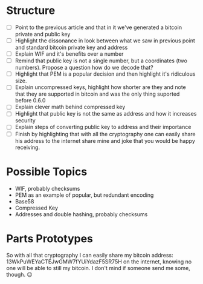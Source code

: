 # Structure

- [ ] Point to the previous article and that in it we've generated a bitcoin private and public key
- [ ] Highlight the dissonance in look between what we saw in previous point and standard bitcoin private key and address
- [ ] Explain WIF and it's benefits over a number
- [ ] Remind that public key is not a single number, but a coordinates (two numbers). Propose a question how do we decode that?
- [ ] Highlight that PEM is a popular decision and then highlight it's ridiculous size.
- [ ] Explain uncompressed keys, highlight how shorter are they and note that they are supported in bitcoin and was the only thing suported before 0.6.0
- [ ] Explain clever math behind compressed key
- [ ] Highlight that public key is not the same as address and how it increases security
- [ ] Explain steps of converting public key to address and their importance
- [ ] Finish by highlighting that with all the cryptography one can easily share his address to the internet share mine and joke that you would be happy receiving.

# Possible Topics 

- WIF, probably checksums
- PEM as an example of popular, but redundant encoding
- Base58
- Compressed Key
- Addresses and double hashing, probably checksums

# Parts Prototypes

So with all that cryptography I can easily share my bitcoin address: 13WkPuWEYaCTEJwGMW7fYUiYdazF5SR75H on the internet, knowing no one will be able to still my bitcoin. I don't mind if someone send me some, though. 😉
